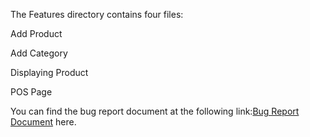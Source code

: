 The Features directory contains four files:

Add Product

Add Category

Displaying Product

POS Page

You can find the bug report document at the following link:[Bug Report Document](https://docs.google.com/document/d/1NplDP4CsMMvaJZBEDJ0HjWl-JYmV08kc-oOl-i-C9MQ/edit?tab=t.0) here.

